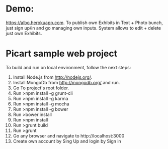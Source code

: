 Demo:
====
https://albo.herokuapp.com.
To publish own Exhibits in Text + Photo bunch, just sign up/in and go managing own inputs.
System allows to edit + delete just own Exhibits.


Picart sample web project
=========================
To build and run on local environment, follow the next steps:

1. Install Node.js from http://nodejs.org/.
2. Install MongoDb from http://mongodb.org/ and run.
3. Go To project's root folder.
4. Run >npm install -g grunt-cli
5. Run >npm install -g karma
6. Run >npm install -g mocha
7. Run >npm install -g bower
8. Run >bower install
9. Run >npm install
10. Run >grunt build
11. Run >grunt
12. Go any browser and navigate to http://localhost:3000
13. Create own account by Sing Up and login by Sign in

